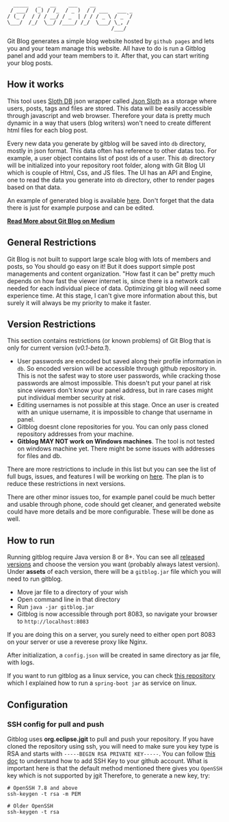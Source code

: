 ```
  _____   _   __    ___    __            
 / ___/  (_) / /_  / _ )  / / ___   ___ _
/ (_ /  / / / __/ / _  | / / / _ \ / _ `/
\___/  /_/  \__/ /____/ /_/  \___/ \_, / 
                                  /___/  
```

Git Blog generates a simple blog website hosted by `github pages` and lets you and your team manage this website. All have to do is run a Gitblog panel and add your team members to it. After that, you can start writing your blog posts.

## How it works

This tool uses [Sloth DB](https://github.com/idioglossia/sloth-db) json wrapper called [Json Sloth](https://github.com/idioglossia/json-sloth) as a storage where users, posts, tags and files are stored.
This data will be easily accessible through javascript and web browser. Therefore your data is pretty much dynamic in a way that users (blog writers) won't need to create different html files for each blog post.

Every new data you generate by gitblog will be saved into `db` directory, mostly in json format. This data often has reference to other datas too. For example, a user object contains list of post ids of a user. This `db` directory will be initialized into your repository root folder, along with Git Blog UI which is couple of Html, Css, and JS files. The UI has an API and Engine, one to read the data you generate into `db` directory, other to render pages based on that data.

An example of generated blog is available [here](https://idioglossia.github.io/git-blog-test/). Don't forget that the data there is just for example purpose and can be edited.

**[Read More about Git Blog on Medium](https://medium.com/@sepehrgh/git-blog-explaination-5066d8930762)**

## General Restrictions

Git Blog is not built to support large scale blog with lots of members and posts, so You should go easy on it! But it does support simple post managements and content organization. "How fast it can be" pretty much depends on how fast the viewer internet is, since there is a network call needed for each individual piece of data. Optimizing git blog will need some experience time. At this stage, I can't give more information about this, but surely it will always be my priority to make it faster.

## Version Restrictions

This section contains restrictions (or known problems) of Git Blog that is only for current version (_v0.1-beta.1_).

- User passwords are encoded but saved along their profile information in `db`. So encoded version will be accessible through github repository in. This is not the safest way to store user passwords, while cracking those passwords are almost impossible. This doesn't put your panel at risk since viewers don't know your panel address, but in rare cases might put individual member security at risk.
- Editing usernames is not possible at this stage. Once an user is created with an unique username, it is impossible to change that username in panel.
- Gitblog doesnt clone repositories for you. You can only pass cloned repository addresses from your machine.
- **Gitblog MAY NOT work on Windows machines**. The tool is not tested on windows machine yet. There might be some issues with addresses for files and db.

There are more restrictions to include in this list but you can see the list of full bugs, issues, and features I will be working on [here](https://github.com/idioglossia/git-blog/projects/1). The plan is to reduce these restrictions in next versions.

There are other minor issues too, for example panel could be much better and usable through phone, code should get cleaner, and generated website could have more details and be more configurable. These will be done as well.

## How to run

Running gitblog require Java version 8 or 8+. You can see all [released versions](https://github.com/idioglossia/git-blog/releases) and choose the version you want (probably always latest version). Under **assets** of each version, there will be a `gitblog.jar` file which you will need to run gitblog.

- Move jar file to a directory of your wish
- Open command line in that directory
- Run `java -jar gitblog.jar`
- Gitblog is now accessible through port 8083, so navigate your browser to `http://localhost:8083`

If you are doing this on a server, you surely need to either open port 8083 on your server or use a reverese proxy like Nginx.

After initialization, a `config.json` will be created in same directory as jar file, with logs. 

If you want to run gitblog as a linux service, you can check [this repository](https://github.com/sepehr-gh/springboot-linux-service-builder) which I explained how to run a `spring-boot jar` as service on linux.

## Configuration

### SSH config for pull and push

Gitblog uses **org.eclipse.jgit** to pull and push your repository. If you have cloned the repository using ssh, you will need to make sure you key type is RSA and starts with `-----BEGIN RSA PRIVATE KEY-----`. You can follow [this doc](https://docs.github.com/en/free-pro-team@latest/github/authenticating-to-github/connecting-to-github-with-ssh) to understand how to add SSH Key to your github account. What is important here is that the default method mentioned there gives you `OpenSSH` key which is not supported by jgit Therefore, to generate a new key, try:

```
# OpenSSH 7.8 and above
ssh-keygen -t rsa -m PEM

# Older OpenSSH
ssh-keygen -t rsa 
```
